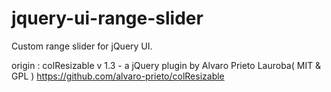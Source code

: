 jquery-ui-range-slider
======================

Custom range slider for jQuery UI.

origin : colResizable v 1.3 - a jQuery plugin by Alvaro Prieto Lauroba( MIT & GPL )
         https://github.com/alvaro-prieto/colResizable